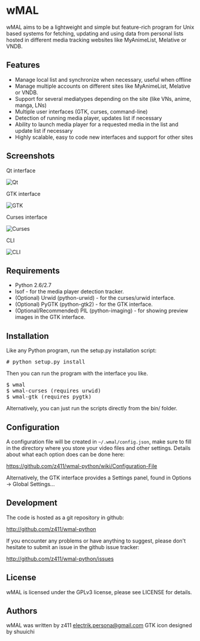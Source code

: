 wMAL
====

wMAL aims to be a lightweight and simple but feature-rich program for Unix based systems
for fetching, updating and using data from personal lists hosted in different
media tracking websites like MyAnimeList, Melative or VNDB.

Features
--------
- Manage local list and synchronize when necessary, useful when offline
- Manage multiple accounts on different sites like MyAnimeList, Melative or VNDB.
- Support for several mediatypes depending on the site (like VNs, anime, manga, LNs)
- Multiple user interfaces (GTK, curses, command-line)
- Detection of running media player, updates list if necessary
- Ability to launch media player for a requested media in the list and update list if necessary
- Highly scalable, easy to code new interfaces and support for other sites

Screenshots
-----------

Qt interface

![Qt](https://z411.github.io/wmal-python/images/screen_qt.png)

GTK interface

![GTK](http://z411.github.com/wmal-python/images/screen_gtk.png)

Curses interface

![Curses](http://z411.github.com/wmal-python/images/screen_curses.png)

CLI

![CLI](http://z411.github.com/wmal-python/images/screen_cli.png)

Requirements
------------

- Python 2.6/2.7
- lsof - for the media player detection tracker.
- (Optional) Urwid (python-urwid) - for the curses/urwid interface.
- (Optional) PyGTK (python-gtk2) - for the GTK interface.
- (Optional/Recommended) PIL (python-imaging) - for showing preview images in the GTK interface.

Installation
------------

Like any Python program, run the setup.py installation script:

<pre># python setup.py install</pre>

Then you can run the program with the interface you like.

<pre>
$ wmal
$ wmal-curses (requires urwid)
$ wmal-gtk (requires pygtk)
</pre>

Alternatively, you can just run the scripts directly from the bin/ folder.

Configuration
-------------

A configuration file will be created in `~/.wmal/config.json`, make sure to fill in the directory
where you store your video files and other settings. Details about what each option does can be done here:

https://github.com/z411/wmal-python/wiki/Configuration-File

Alternatively, the GTK interface provides a Settings panel, found in Options -> Global Settings...

Development
-----------

The code is hosted as a git repository in github:

http://github.com/z411/wmal-python

If you encounter any problems or have anything to suggest, please don't
hesitate to submit an issue in the github issue tracker:

http://github.com/z411/wmal-python/issues

License
-------
wMAL is licensed under the GPLv3 license, please see LICENSE for details.

Authors
-------
wMAL was written by z411 <electrik.persona@gmail.com>
GTK icon designed by shuuichi
